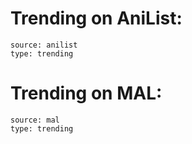 # Trending on AniList:

```zoro
source: anilist
type: trending
```

# Trending on MAL:
```zoro
source: mal
type: trending
```